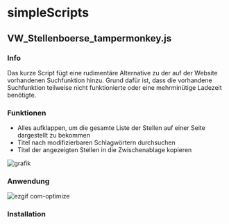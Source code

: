 # simpleScripts

## VW_Stellenboerse_tampermonkey.js
### Info
Das kurze Script fügt eine rudimentäre Alternative zu der auf der Website vorhandenen Suchfunktion hinzu.
Grund dafür ist, dass die vorhandene Suchfunktion teilweise nicht funktionierte oder eine mehrminütige Ladezeit benötigte.

### Funktionen
- Alles aufklappen, um die gesamte Liste der Stellen auf einer Seite dargestellt zu bekommen
- Titel nach modifizierbaren Schlagwörtern durchsuchen
- Titel der angezeigten Stellen in die Zwischenablage kopieren

![grafik](https://user-images.githubusercontent.com/50079937/220131546-3261fea6-714b-4492-97f0-8169a3894182.png)

### Anwendung
![ezgif com-optimize](https://user-images.githubusercontent.com/50079937/220130795-16e747da-27b2-4c6e-bea5-c7c6d64f4ea1.gif)


### Installation
